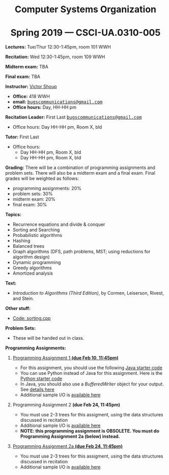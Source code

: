 ---
---
<center>

<h1> Computer Systems Organization </h1>

<h1> Spring 2019 — CSCI-UA.0310-005 </h1>

</center>

**Lectures:** Tue/Thur 12:30-1:45pm, room 101 WWH

**Recitation:** Wed 12:30-1:45pm, room 109 WWH

**Midterm exam:** TBA

**Final exam:** TBA

**Instructor:** [Victor Shoup](https://www.shoup.net/)

*   **Office:** 418 WWH
*   **email:** <tt>bugscommunications@gmail.com</tt>
*   **Office hours:** Day, HH-HH pm

**Recitation Leader:** First Last <tt><bugscommunications@gmail.com></tt>

*   Office hours: Day HH-HH pm, Room X, bld

**Tutor:** First Last

*   Office hours:
    *   Day HH-HH pm, Room X, bld
    *   Day HH-HH pm, Room X, bld

**Grading:** There will be a combination of programming assignments and problem sets. There will also be a midterm exam and a final exam. Final grades will be weighted as follows:

*   programming assignments: 20%
*   problem sets: 30%
*   midterm exam: 20%
*   final exam: 30%

**Topics:**

*   Recurrence equations and divide & conquer
*   Sorting and Searching
*   Probabilistic algorithms
*   Hashing
*   Balanced trees
*   Graph algorithms (DFS, path problems, MST; using reductions for algorithm design)
*   Dynamic programming
*   Greedy algorithms
*   Amortized analysis

**Text:**

*   _Introduction to Algorithms (Third Edition)_, by Cormen, Leiserson, Rivest, and Stein.

**Other stuff:**

*   [Code: sorting.cpp](https://cs.nyu.edu/courses/spring19/CSCI-UA.0310-005/sorting.cpp)

**Problem Sets:**

*   These will be handed out in class.

**Programming Assignments:**

1.  [Programming Assignment 1 **(due Feb 10, 11:45pm)**](https://www.hackerrank.com/basic-algorithms-spring-2019-pa1)
    *   For this assignment, you should use the following [Java starter code](https://cs.nyu.edu/courses/spring19/CSCI-UA.0310-005/twothree-starter.java)
    *   You can use Python instead of Java for this assignment. Here is the [Python starter code](https://cs.nyu.edu/courses/spring19/CSCI-UA.0310-005/twothree-starter.py)
    *   In Java, you should also use a _BufferedWriter_ object for your output. See [details here](https://cs.nyu.edu/courses/spring19/CSCI-UA.0310-005/UseBufferedWriter.java)
    *   Additional sample I/O is [available here](https://cs.nyu.edu/courses/spring19/CSCI-UA.0310-005/2-3-tree-range-query-sample-io.zip)
2.  Programming Assignment 2 **(due Feb 24, 11:45pm)**
    *   You must use 2-3 trees for this assigment, using the data structures discussed in recitation
    *   Additional sample I/O is [available here](https://cs.nyu.edu/courses/spring19/CSCI-UA.0310-005/2-3-tree-range-update-sample-io.zip)
    *   **NOTE: this programming assignment is OBSOLETE. You must do Programming Assignment 2a (below) instead.**
3.  [Programming Assignment 2a **(due Feb 24, 11:45pm)**](https://www.hackerrank.com/basic-algorithms-spring-2019-pa2a)

    *   You must use 2-3 trees for this assigment, using the data structures discussed in recitation
    *   Additional sample I/O is [available here](https://cs.nyu.edu/courses/spring19/CSCI-UA.0310-005/2-3-tree-range-update-sample-io.zip)
